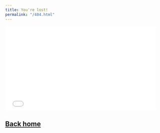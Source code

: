 ```yaml
---
title: You're lost!
permalink: "/404.html"
---
```


<div class="text-center"><iframe src="//giphy.com/embed/ezKRJIbXFvI1q?hideSocial=true" width="480" height="270" frameBorder="0" class="giphy-embed" allowFullScreen></iframe></div>

## [Back home](/)
